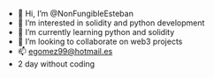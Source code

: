 - 👋 Hi, I’m @NonFungibleEsteban
- 👀 I’m interested in solidity and python development
- 🌱 I’m currently learning python and solidity
- 💞️ I’m looking to collaborate on web3 projects
- 📫 egomez99@hotmail.es
- 2 day without coding
